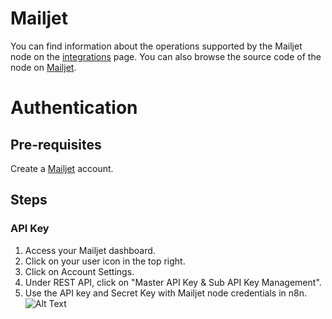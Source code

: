 # Mailjet
You can find information about the operations supported by the Mailjet node on the [integrations](https://n8n.io/integrations/n8n-nodes-base.mailjet) page. You can also browse the source code of the node on [Mailjet](https://github.com/n8n-io/n8n/tree/master/packages/nodes-base/nodes/Mailjet).

# Authentication

## Pre-requisites

Create a [Mailjet](https://www.mailjet.com/) account.

## Steps

### API Key

1. Access your Mailjet dashboard.
2. Click on your user icon in the top right.
3. Click on Account Settings.
4. Under REST API, click on "Master API Key & Sub API Key Management".
5. Use the API key and Secret Key with Mailjet node credentials in n8n.
![Alt Text](https://i.imgur.com/OpgcksX.gif) 





